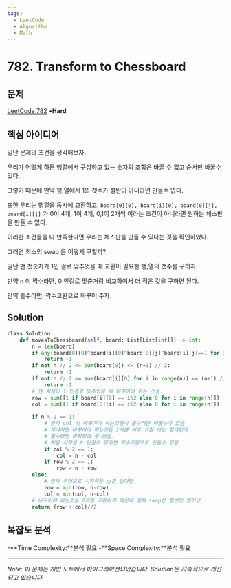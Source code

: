 ```yaml
---
tags:
  - LeetCode
  - Algorithm
  - Math
---
```


# 782. Transform to Chessboard

## 문제

[LeetCode 782](https://leetcode.com/problems/transform-to-chessboard/) •**Hard**

## 핵심 아이디어

일단 문제의 조건을 생각해보자.

우리가 어떻게 하든 행렬에서 구성하고 있는 숫자의 조합은 바꿀 수 없고 순서만 바꿀수 있다.

그렇기 때문에 만약 행,열에서 1의 갯수가 절반이 아니라면 만들수 없다.

또한 우리는 행열을 동시에 교환하고, `board[0][0], board[i][0], board[0][j], board[i][j]` 가 0이 4개, 1이 4개, 0,1이 2개씩 이라는 조건이 아니라면 원하는 체스판을 만들 수 없다.

이러한 조건들을 다 만족한다면 우리는 체스판을 만들 수 있다는 것을 확인하였다.

그러면 최소의 swap 은 어떻게 구할까?

일단 맨 첫숫자가 1인 걸로 맞추엇을 때 교환이 필요한 행,열의 갯수를 구하자.

만약 n 이 짝수라면, 0 인걸로 맞춘거랑 비교하여서 더 적은 것을 구하면 된다.

만약 홀수라면, 짝수교환으로 바꾸어 주자.

## Solution

```python
class Solution:
    def movesToChessboard(self, board: List[List[int]]) -> int:
        n = len(board)
        if any(board[0][0]^board[i][0]^board[0][j]^board[i][j]==1 for i in range(n) for j in range(n)):
            return -1
        if not n // 2 <= sum(board[0]) <= (n+1) // 2:
            return -1
        if not n // 2 <= sum(board[i][0] for i in range(n)) <= (n+1) // 2:
            return -1
        # 맨 처음이 1 인걸로 맞추었을 때 바꾸어야 하는 것들.
        row = sum([1 if board[i][0] == i%2 else 0 for i in range(n)])
        col = sum([1 if board[0][i] == i%2 else 0 for i in range(n)])
        
        if n % 2 == 1:
            # 만약 col 의 바꾸어야 하는것들이 홀수라면 바꿀수가 없음
            # 왜냐하면 바꾸어야 하는것들 2개를 서로 교환 하는 형태인데
            # 홀수라면 마지막에 못 바꿈. 
            # 처음 시작을 0 인걸로 맞추면 짝수교환으로 만들수 있음.
            if col % 2 == 1:
                col = n - col
            if row % 2 == 1:
                row = n - row
        else:
            # 만약 무엇으로 시작하든 상관 없다면
            row = min(row, n-row)
            col = min(col, n-col)
        # 바꾸어야 하는것들 2개를 교환하기 때문에 실제 swap은 절반만 일어남
        return (row + col)//2
```

## 복잡도 분석

-**Time Complexity:**분석 필요
-**Space Complexity:**분석 필요

---

*Note: 이 문제는 개인 노트에서 마이그레이션되었습니다. Solution은 지속적으로 개선되고 있습니다.*
